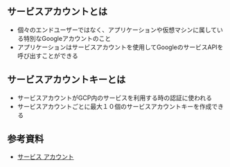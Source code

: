 ## サービスアカウントとは
- 個々のエンドユーザーではなく、アプリケーションや仮想マシンに属している特別なGoogleアカウントのこと
- アプリケーションはサービスアカウントを使用してGoogleのサービスAPIを呼び出すことができる

## サービスアカウントキーとは
- サービスアカウントがGCP内のサービスを利用する時の認証に使われる
- サービスアカウントごとに最大１０個のサービスアカウントキーを作成できる

## 参考資料
- [サービス アカウント](https://cloud.google.com/iam/docs/service-accounts?hl=ja)
